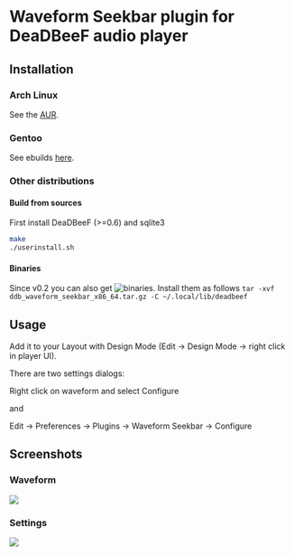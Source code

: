 Waveform Seekbar plugin for DeaDBeeF audio player
====================

## Installation
### Arch Linux
See the [AUR](https://aur.archlinux.org/packages/deadbeef-plugin-waveform-git/).

### Gentoo
See ebuilds [here](https://github.com/megabaks/stuff/tree/master/media-plugins/deadbeef-waveform-seekbar).

### Other distributions
#### Build from sources
First install DeaDBeeF (>=0.6) and sqlite3
```bash
make
./userinstall.sh
```
#### Binaries
Since v0.2 you can also get ![binaries](https://github.com/cboxdoerfer/ddb_waveform_seekbar/releases). Install them as follows
```tar -xvf ddb_waveform_seekbar_x86_64.tar.gz -C ~/.local/lib/deadbeef```

## Usage
Add it to your Layout with Design Mode (Edit -> Design Mode -> right click in player UI). 

There are two settings dialogs:

Right click on waveform and select Configure

and

Edit -> Preferences -> Plugins -> Waveform Seekbar -> Configure

## Screenshots
### Waveform
![](http://i.imgur.com/hLeecgF.png)

### Settings
![](http://i.imgur.com/eMqXgtP.png)

